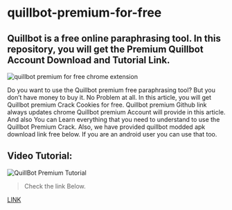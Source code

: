  # quillbot-premium-for-free
## Quillbot is a free online paraphrasing tool. In this repository, you will get the Premium Quillbot Account Download and Tutorial Link. 

![quillbot premium for free chrome extension](https://blogger.googleusercontent.com/img/b/R29vZ2xl/AVvXsEgx-x8RUh94Qi-Rm1wY3w3AgoSzWumOr1dW4PrEOjJV0RbMj4hedq0dTNam0JF67idWttutnt-f3WeWFrG4qtoCoLqxruWb_j8WVABRkNtw73KiT3iVbr2UOxX12ILghXTIse5Er6zH0bi9luzR_Ez-q4IyeyWD0OhCnG-HDWu7m14yK-avZ3UJlsiP2A/w640-h309/quillbot-premium-crack-free-cookies-lifetime-teamhexnode.jpg)

Do you want to use the Quillbot premium free paraphrasing tool? But you don’t have money to buy it. No Problem at all. In this article, you will get Quillbot premium Crack Cookies for free. Quillbot premium Github link always updates chrome Quillbot premium Account will provide in this article. And also You can Learn everything that you need to understand to use the Quillbot Premium Crack. Also, we have provided quillbot modded apk download link free below. If you are an android user you can use that too.

## Video Tutorial:

![QuillBot Premium Tutorial](https://www.youtube.com/watch?v=S1qgJvUM09I&feature=emb_imp_woyt)

>Check the link Below.

[LINK](https://github.com/blueagler/QuillBot-Premium-Crack/releases)
